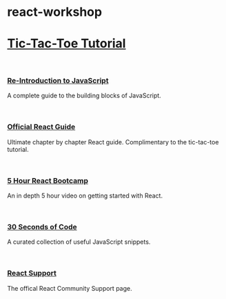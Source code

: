 # react-workshop

<a href=https://reactjs.org/tutorial/tutorial.html><h1>Tic-Tac-Toe Tutorial</h1></a>
   <br>
<a href=https://developer.mozilla.org/en-US/docs/Web/JavaScript/A_re-introduction_to_JavaScript><h3>Re-Introduction to JavaScript</a></h3>
<p>A complete guide to the building blocks of JavaScript.</p>
  <br>
<a href=https://reactjs.org/docs/hello-world.html><h3>Official React Guide</a></h3>
<p>Ultimate chapter by chapter React guide. Complimentary to the tic-tac-toe tutorial.</p>
  <br>
<a href=https://www.youtube.com/embed/DLX62G4lc44><h3>5 Hour React Bootcamp</a></h3>
<p>An in depth 5 hour video on getting started with React.</p>
  <br>
<a href=https://github.com/30-seconds/30-seconds-of-code><h3>30 Seconds of Code</a></h3>
<p>A curated collection of useful JavaScript snippets.</p>
  <br>
<a href=https://reactjs.org/community/support.html><h3>React Support</a></h3>
<p>The offical React Community Support page.</p>
   <br>
